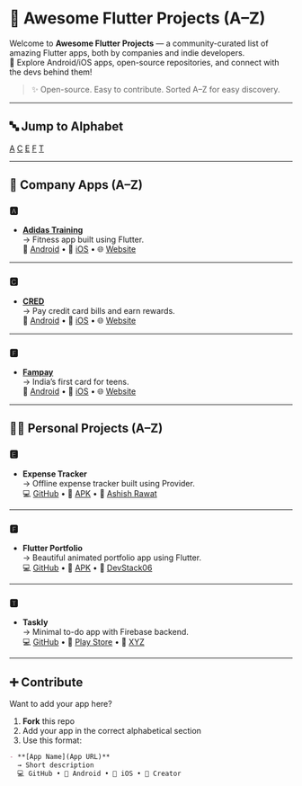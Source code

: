 # 🚀 Awesome Flutter Projects (A–Z)

Welcome to **Awesome Flutter Projects** — a community-curated list of amazing Flutter apps, both by companies and indie developers.  
🔗 Explore Android/iOS apps, open-source repositories, and connect with the devs behind them!

> ✨ Open-source. Easy to contribute. Sorted A–Z for easy discovery.

---

## 🔤 Jump to Alphabet

[A](#🅰️) [C](#🅲) [E](#🅴) [F](#🅵) [T](#🆃)

---

## 📱 Company Apps (A–Z)

### 🅰️

- **[Adidas Training](https://www.runtastic.com/apps/adidas-training)**  
  → Fitness app built using Flutter.  
  📱 [Android](https://play.google.com/store/apps/details?id=com.runtastic.android.results.lite) • 🍎 [iOS](https://apps.apple.com/us/app/adidas-training-by-runtastic/id1041517543) • 🌐 [Website](https://www.runtastic.com/apps/adidas-training)

---

### 🅲

- **[CRED](https://www.cred.club)**  
  → Pay credit card bills and earn rewards.  
  📱 [Android](https://play.google.com/store/apps/details?id=com.cred.club) • 🍎 [iOS](https://apps.apple.com/in/app/cred/id1189012039) • 🌐 [Website](https://www.cred.club)

---

### 🅵

- **[Fampay](https://fampay.in)**  
  → India’s first card for teens.  
  📱 [Android](https://play.google.com/store/apps/details?id=in.fampay.app) • 🍎 [iOS](https://apps.apple.com/in/app/fampay/id1518398469) • 🌐 [Website](https://fampay.in)

---

## 👨‍💻 Personal Projects (A–Z)

### 🅴

- **Expense Tracker**  
  → Offline expense tracker built using Provider.  
  💻 [GitHub](https://github.com/ashishrawat2911/Flutter-Expense-Tracker-App) • 📱 [APK](https://github.com/ashishrawat2911/Flutter-Expense-Tracker-App/releases) • 👤 [Ashish Rawat](https://linkedin.com/in/ashishrawat2911)

---

### 🅵

- **Flutter Portfolio**  
  → Beautiful animated portfolio app using Flutter.  
  💻 [GitHub](https://github.com/DevStack06/Flutter-Portfolio-App) • 📱 [APK](https://github.com/DevStack06/Flutter-Portfolio-App/releases) • 👤 [DevStack06](https://linkedin.com/in/devstack06)

---

### 🆃

- **Taskly**  
  → Minimal to-do app with Firebase backend.  
  💻 [GitHub](https://github.com/xyz/taskly) • 📱 [Play Store](https://play.google.com/store/apps/details?id=com.taskly.app) • 👤 [XYZ](https://linkedin.com/in/xyz)

---

## ➕ Contribute

Want to add your app here?

1. **Fork** this repo
2. Add your app in the correct alphabetical section
3. Use this format:

```markdown
- **[App Name](App URL)**  
  → Short description  
  💻 GitHub • 📱 Android • 🍎 iOS • 👤 Creator

